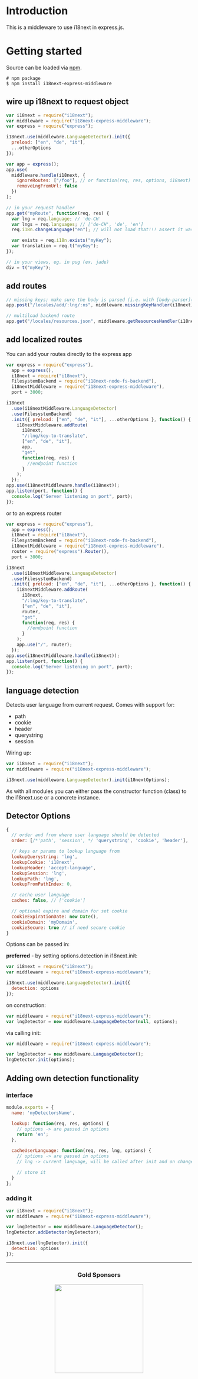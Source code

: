 # Introduction

This is a middleware to use i18next in express.js.

# Getting started

Source can be loaded via [npm](https://www.npmjs.com/package/i18next-express-middleware).

```
# npm package
$ npm install i18next-express-middleware
```

## wire up i18next to request object

```js
var i18next = require("i18next");
var middleware = require("i18next-express-middleware");
var express = require("express");

i18next.use(middleware.LanguageDetector).init({
  preload: ["en", "de", "it"],
  ...otherOptions
});

var app = express();
app.use(
  middleware.handle(i18next, {
    ignoreRoutes: ["/foo"], // or function(req, res, options, i18next) { /* return true to ignore */ }
    removeLngFromUrl: false
  })
);

// in your request handler
app.get("myRoute", function(req, res) {
  var lng = req.language; // 'de-CH'
  var lngs = req.languages; // ['de-CH', 'de', 'en']
  req.i18n.changeLanguage("en"); // will not load that!!! assert it was preloaded

  var exists = req.i18n.exists("myKey");
  var translation = req.t("myKey");
});

// in your views, eg. in pug (ex. jade)
div = t("myKey");
```

## add routes

```js
// missing keys; make sure the body is parsed (i.e. with [body-parser](https://github.com/expressjs/body-parser#bodyparserjsonoptions))
app.post("/locales/add/:lng/:ns", middleware.missingKeyHandler(i18next));

// multiload backend route
app.get("/locales/resources.json", middleware.getResourcesHandler(i18next));
```

## add localized routes

You can add your routes directly to the express app

```js
var express = require("express"),
  app = express(),
  i18next = require("i18next"),
  FilesystemBackend = require("i18next-node-fs-backend"),
  i18nextMiddleware = require("i18next-express-middleware"),
  port = 3000;

i18next
  .use(i18nextMiddleware.LanguageDetector)
  .use(FilesystemBackend)
  .init({ preload: ["en", "de", "it"], ...otherOptions }, function() {
    i18nextMiddleware.addRoute(
      i18next,
      "/:lng/key-to-translate",
      ["en", "de", "it"],
      app,
      "get",
      function(req, res) {
        //endpoint function
      }
    );
  });
app.use(i18nextMiddleware.handle(i18next));
app.listen(port, function() {
  console.log("Server listening on port", port);
});
```

or to an express router

```js
var express = require("express"),
  app = express(),
  i18next = require("i18next"),
  FilesystemBackend = require("i18next-node-fs-backend"),
  i18nextMiddleware = require("i18next-express-middleware"),
  router = require("express").Router(),
  port = 3000;

i18next
  .use(i18nextMiddleware.LanguageDetector)
  .use(FilesystemBackend)
  .init({ preload: ["en", "de", "it"], ...otherOptions }, function() {
    i18nextMiddleware.addRoute(
      i18next,
      "/:lng/key-to-translate",
      ["en", "de", "it"],
      router,
      "get",
      function(req, res) {
        //endpoint function
      }
    );
    app.use("/", router);
  });
app.use(i18nextMiddleware.handle(i18next));
app.listen(port, function() {
  console.log("Server listening on port", port);
});
```

## language detection

Detects user language from current request. Comes with support for:

- path
- cookie
- header
- querystring
- session

Wiring up:

```js
var i18next = require("i18next");
var middleware = require("i18next-express-middleware");

i18next.use(middleware.LanguageDetector).init(i18nextOptions);
```

As with all modules you can either pass the constructor function (class) to the i18next.use or a concrete instance.

## Detector Options

```js
{
  // order and from where user language should be detected
  order: [/*'path', 'session', */ 'querystring', 'cookie', 'header'],

  // keys or params to lookup language from
  lookupQuerystring: 'lng',
  lookupCookie: 'i18next',
  lookupHeader: 'accept-language',
  lookupSession: 'lng',
  lookupPath: 'lng',
  lookupFromPathIndex: 0,

  // cache user language
  caches: false, // ['cookie']

  // optional expire and domain for set cookie
  cookieExpirationDate: new Date(),
  cookieDomain: 'myDomain',
  cookieSecure: true // if need secure cookie
}
```

Options can be passed in:

**preferred** - by setting options.detection in i18next.init:

```js
var i18next = require("i18next");
var middleware = require("i18next-express-middleware");

i18next.use(middleware.LanguageDetector).init({
  detection: options
});
```

on construction:

```js
var middleware = require("i18next-express-middleware");
var lngDetector = new middleware.LanguageDetector(null, options);
```

via calling init:

```js
var middleware = require("i18next-express-middleware");

var lngDetector = new middleware.LanguageDetector();
lngDetector.init(options);
```

## Adding own detection functionality

### interface

```js
module.exports = {
  name: 'myDetectorsName',

  lookup: function(req, res, options) {
    // options -> are passed in options
    return 'en';
  },

  cacheUserLanguage: function(req, res, lng, options) {
    // options -> are passed in options
    // lng -> current language, will be called after init and on changeLanguage

    // store it
  }
};
```

### adding it

```js
var i18next = require("i18next");
var middleware = require("i18next-express-middleware");

var lngDetector = new middleware.LanguageDetector();
lngDetector.addDetector(myDetector);

i18next.use(lngDetector).init({
  detection: options
});
```

---

<h3 align="center">Gold Sponsors</h3>

<p align="center">
  <a href="https://locize.com/" target="_blank">
    <img src="https://raw.githubusercontent.com/i18next/i18next/master/assets/locize_sponsor_240.gif" width="240px">
  </a>
</p>
